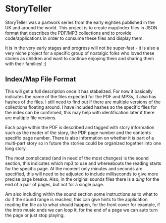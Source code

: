 # StoryTeller

StoryTeller was a partwork series from the early eighties published in the UK and around the world.  This project is to create map/index files in JSON format that describes the PDF/MP3 collections and to provide code/applications in order to consume these files and display them.

It is in the very early stages and progress will not be super-fast - it is also a very niche project for a specific group of nostalgic folks who loved these stories as children and want to continue enjoying them and sharing them with their families! :)

## Index/Map File Format

This will get a full description once it has stabalized.  For now it basically indicates the name of the files expected for the PDF and MP3s, it also has hashes of the files.  I still need to find out if there are multiple versions of the collections floating around.  I have included hashes so the specific files for the index can be confirmed, this may help with identification later if there are multiple file versions.

Each page within the PDF is described and tagged with story information such as the reader of the story, the PDF page number and the contents specific page number.  There is also information on whether it is part of a multi-part story so in future the stories could be organized together into one long story.

The most complicated (and in need of the most changes) is the sound section, this indicates which mp3 to use and whereabouts the reading starts for the specific page. At the moment only minutes and seconds are specified, this will need to be adjusted to include milliseconds to give more precise page breaks.  Also, in the original sounds files there is a *ding* for the end of a pair of pages, but not for a single page.

Am also including within the sound section some instructions as to what to do if the sound range is reached, this can give hints to the application reading the file as to what should happen, for the front cover for example, if the intro music ends we can loop it, for the end of a page we can auto turn the page or just stop playing.
